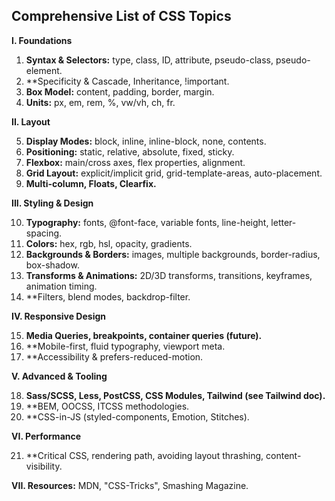 ## Comprehensive List of CSS Topics

**I. Foundations**

1.  **Syntax & Selectors:** type, class, ID, attribute, pseudo-class, pseudo-element.
2.  **Specificity & Cascade, Inheritance, !important.
3.  **Box Model:** content, padding, border, margin.
4.  **Units:** px, em, rem, %, vw/vh, ch, fr.

**II. Layout**

5.  **Display Modes:** block, inline, inline-block, none, contents.
6.  **Positioning:** static, relative, absolute, fixed, sticky.
7.  **Flexbox:** main/cross axes, flex properties, alignment.
8.  **Grid Layout:** explicit/implicit grid, grid-template-areas, auto-placement.
9.  **Multi-column, Floats, Clearfix.**

**III. Styling & Design**

10. **Typography:** fonts, @font-face, variable fonts, line-height, letter-spacing.
11. **Colors:** hex, rgb, hsl, opacity, gradients.
12. **Backgrounds & Borders:** images, multiple backgrounds, border-radius, box-shadow.
13. **Transforms & Animations:** 2D/3D transforms, transitions, keyframes, animation timing.
14. **Filters, blend modes, backdrop-filter.

**IV. Responsive Design**

15. **Media Queries, breakpoints, container queries (future).**
16. **Mobile-first, fluid typography, viewport meta.
17. **Accessibility & prefers-reduced-motion.

**V. Advanced & Tooling**

18. **Sass/SCSS, Less, PostCSS, CSS Modules, Tailwind (see Tailwind doc).**
19. **BEM, OOCSS, ITCSS methodologies.
20. **CSS-in-JS (styled-components, Emotion, Stitches).

**VI. Performance**

21. **Critical CSS, rendering path, avoiding layout thrashing, content-visibility.

**VII. Resources:** MDN, "CSS-Tricks", Smashing Magazine.
